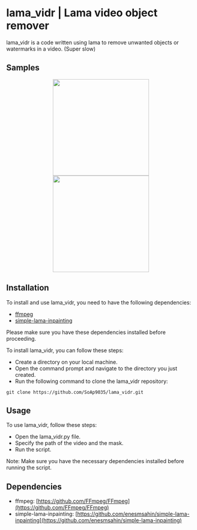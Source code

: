 # lama_vidr | Lama video object remover

lama_vidr is a code written using lama to remove unwanted objects or watermarks in a video. (Super slow)

## Samples

<div align="center">
  <img src="sample1.gif" width="256" height="256"/>
  <img src="sample1_fixed.gif" width="256" height="256"/>
</div>

## Installation

To install and use lama_vidr, you need to have the following dependencies:
- [ffmpeg](https://github.com/FFmpeg/FFmpeg)
- [simple-lama-inpainting](https://github.com/enesmsahin/simple-lama-inpainting)

Please make sure you have these dependencies installed before proceeding.

To install lama_vidr, you can follow these steps:
- Create a directory on your local machine.
- Open the command prompt and navigate to the directory you just created.
- Run the following command to clone the lama_vidr repository: 
```
git clone https://github.com/SoAp9035/lama_vidr.git
```

## Usage

To use lama_vidr, follow these steps:
- Open the lama_vidr.py file.
- Specify the path of the video and the mask.
- Run the script.

Note: Make sure you have the necessary dependencies installed before running the script.

## Dependencies

- ffmpeg: [https://github.com/FFmpeg/FFmpeg](https://github.com/FFmpeg/FFmpeg)
- simple-lama-inpainting: [https://github.com/enesmsahin/simple-lama-inpainting](https://github.com/enesmsahin/simple-lama-inpainting)
